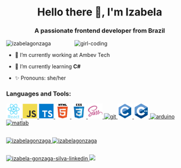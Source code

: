 <h1 align="center">Hello there 👋, I'm Izabela</h1>
<h3 align="center">A passionate frontend developer from Brazil</h3>
<img align="right" alt="girl-coding" width="320" src="https://cdn.dribbble.com/users/291221/screenshots/3793210/steven.gif" />

<p align="left"> <img src="https://komarev.com/ghpvc/?username=izabelagonzaga&label=Profile%20views&color=0e75b6&style=flat" alt="izabelagonzaga" /> </p>

- 🔭 I’m currently working at Ambev Tech

- 🌱 I’m currently learning **C#**

- ✨ Pronouns: she/her

<h3 align="left">Languages and Tools:</h3>
<p align="left"> 
  <a href="https://reactjs.org/" target="_blank" rel="noreferrer"> 
    <img src="https://raw.githubusercontent.com/devicons/devicon/master/icons/react/react-original-wordmark.svg" alt="react" width="40" height="40"/> 
  </a>
  <a href="https://developer.mozilla.org/en-US/docs/Web/JavaScript" target="_blank" rel="noreferrer"> 
    <img src="https://raw.githubusercontent.com/devicons/devicon/master/icons/javascript/javascript-original.svg" alt="javascript" width="40" height="40"/> 
  </a>
  <a href="https://www.typescriptlang.org/" target="_blank" rel="noreferrer"> 
    <img src="https://raw.githubusercontent.com/devicons/devicon/master/icons/typescript/typescript-original.svg" alt="typescript" width="40" height="40"/> 
  </a>
  <a href="https://www.w3.org/html/" target="_blank" rel="noreferrer"> 
    <img src="https://raw.githubusercontent.com/devicons/devicon/master/icons/html5/html5-original-wordmark.svg" alt="html5" width="40" height="40"/> 
  </a> 
  <a href="https://www.w3schools.com/css/" target="_blank" rel="noreferrer"> 
    <img src="https://raw.githubusercontent.com/devicons/devicon/master/icons/css3/css3-original-wordmark.svg" alt="css3" width="40" height="40"/> 
  </a> 
  <a href="https://sass-lang.com" target="_blank" rel="noreferrer"> 
    <img src="https://raw.githubusercontent.com/devicons/devicon/master/icons/sass/sass-original.svg" alt="sass" width="40" height="40"/> 
  </a>
  <a href="https://git-scm.com/" target="_blank" rel="noreferrer"> 
    <img src="https://www.vectorlogo.zone/logos/git-scm/git-scm-icon.svg" alt="git" width="40" height="40"/> 
  </a> 
  <a href="https://www.cprogramming.com/" target="_blank" rel="noreferrer"> 
    <img src="https://raw.githubusercontent.com/devicons/devicon/master/icons/c/c-original.svg" alt="c" width="40" height="40"/> 
  </a> 
  <a href="https://www.w3schools.com/cpp/" target="_blank" rel="noreferrer"> 
    <img src="https://raw.githubusercontent.com/devicons/devicon/master/icons/cplusplus/cplusplus-original.svg" alt="cplusplus" width="40" height="40"/> 
  </a> 
  <a href="https://www.arduino.cc/" target="_blank" rel="noreferrer"> 
    <img src="https://cdn.worldvectorlogo.com/logos/arduino-1.svg" alt="arduino" width="40" height="40"/> 
  </a>    
  <a href="https://www.mathworks.com/" target="_blank" rel="noreferrer"> 
    <img src="https://upload.wikimedia.org/wikipedia/commons/2/21/Matlab_Logo.png" alt="matlab" width="40" height="40"/> 
  </a>  
</p>

<br>

<div>
  <a href="https://github.com/IzabelaGonzaga">
    <img height="180em" src="https://github-readme-stats.vercel.app/api?username=izabelagonzaga&show_icons=true&locale=en&theme=dracula&count_private=true" alt="izabelagonzaga" />
    <img height="180em" src="https://github-readme-stats.vercel.app/api/top-langs?username=izabelagonzaga&show_icons=true&locale=en&layout=compact&theme=dracula" alt="izabelagonzaga" />
  </a>
</div>

##

<div>
  <a href="https://linkedin.com/in/izabela-gonzaga-silva" target="blank">
    <img src="https://img.shields.io/badge/LinkedIn-0077B5?style=for-the-badge&logo=linkedin&logoColor=white" alt="izabela-gonzaga-silva-linkedin" />
  </a>
  <a href = "mailto:izabelagonzaga15@gmail.com">
    <img src="https://img.shields.io/badge/-Gmail-%23333?style=for-the-badge&logo=gmail&logoColor=white" target="_blank">
  </a>
</div>
